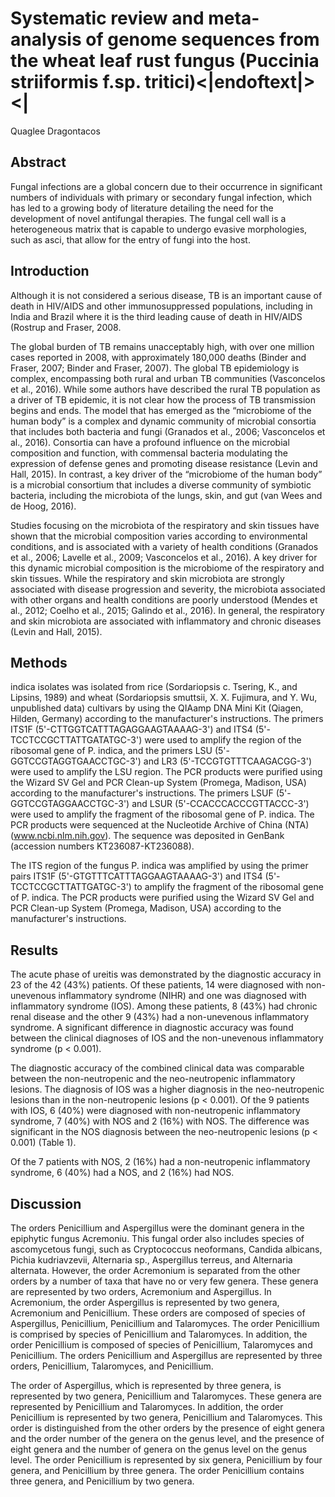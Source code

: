 #  Systematic review and meta-analysis of genome sequences from the wheat leaf rust fungus (Puccinia striiformis f.sp. tritici)<|endoftext|><|
Quaglee Dragontacos


## Abstract
Fungal infections are a global concern due to their occurrence in significant numbers of individuals with primary or secondary fungal infection, which has led to a growing body of literature detailing the need for the development of novel antifungal therapies. The fungal cell wall is a heterogeneous matrix that is capable to undergo evasive morphologies, such as asci, that allow for the entry of fungi into the host.


## Introduction
Although it is not considered a serious disease, TB is an important cause of death in HIV/AIDS and other immunosuppressed populations, including in India and Brazil where it is the third leading cause of death in HIV/AIDS (Rostrup and Fraser, 2008.

The global burden of TB remains unacceptably high, with over one million cases reported in 2008, with approximately 180,000 deaths (Binder and Fraser, 2007; Binder and Fraser, 2007). The global TB epidemiology is complex, encompassing both rural and urban TB communities (Vasconcelos et al., 2016). While some authors have described the rural TB population as a driver of TB epidemic, it is not clear how the process of TB transmission begins and ends. The model that has emerged as the “microbiome of the human body” is a complex and dynamic community of microbial consortia that includes both bacteria and fungi (Granados et al., 2006; Vasconcelos et al., 2016). Consortia can have a profound influence on the microbial composition and function, with commensal bacteria modulating the expression of defense genes and promoting disease resistance (Levin and Hall, 2015). In contrast, a key driver of the “microbiome of the human body” is a microbial consortium that includes a diverse community of symbiotic bacteria, including the microbiota of the lungs, skin, and gut (van Wees and de Hoog, 2016).

Studies focusing on the microbiota of the respiratory and skin tissues have shown that the microbial composition varies according to environmental conditions, and is associated with a variety of health conditions (Granados et al., 2006; Lavelle et al., 2009; Vasconcelos et al., 2016). A key driver for this dynamic microbial composition is the microbiome of the respiratory and skin tissues. While the respiratory and skin microbiota are strongly associated with disease progression and severity, the microbiota associated with other organs and health conditions are poorly understood (Mendes et al., 2012; Coelho et al., 2015; Galindo et al., 2016). In general, the respiratory and skin microbiota are associated with inflammatory and chronic diseases (Levin and Hall, 2015).


## Methods
indica isolates was isolated from rice (Sordariopsis c. Tsering, K., and Lipsins, 1989) and wheat (Sordariopsis smuttsii, X. X. Fujimura, and Y. Wu, unpublished data) cultivars by using the QIAamp DNA Mini Kit (Qiagen, Hilden, Germany) according to the manufacturer's instructions. The primers ITS1F (5'-CTTGGTCATTTAGAGGAAGTAAAAG-3') and ITS4 (5'-TCCTCCGCTTATTGATATGC-3') were used to amplify the region of the ribosomal gene of P. indica, and the primers LSU (5'-GGTCCGTAGGTGAACCTGC-3') and LR3 (5'-TCCGTGTTTCAAGACGG-3') were used to amplify the LSU region. The PCR products were purified using the Wizard SV Gel and PCR Clean-up System (Promega, Madison, USA) according to the manufacturer's instructions. The primers LSUF (5'-GGTCCGTAGGAACCTGC-3') and LSUR (5'-CCACCCACCCGTTACCC-3') were used to amplify the fragment of the ribosomal gene of P. indica. The PCR products were sequenced at the Nucleotide Archive of China (NTA) (www.ncbi.nlm.nih.gov). The sequence was deposited in GenBank (accession numbers KT236087-KT236088).

The ITS region of the fungus P. indica was amplified by using the primer pairs ITS1F (5'-GTGTTTCATTTAGGAAGTAAAAG-3') and ITS4 (5'-TCCTCCGCTTATTGATGC-3') to amplify the fragment of the ribosomal gene of P. indica. The PCR products were purified using the Wizard SV Gel and PCR Clean-up System (Promega, Madison, USA) according to the manufacturer's instructions.


## Results
The acute phase of ureitis was demonstrated by the diagnostic accuracy in 23 of the 42 (43%) patients. Of these patients, 14 were diagnosed with non-unevenous inflammatory syndrome (NIHR) and one was diagnosed with inflammatory syndrome (IOS). Among these patients, 8 (43%) had chronic renal disease and the other 9 (43%) had a non-unevenous inflammatory syndrome. A significant difference in diagnostic accuracy was found between the clinical diagnoses of IOS and the non-unevenous inflammatory syndrome (p < 0.001).

The diagnostic accuracy of the combined clinical data was comparable between the non-neutropenic and the neo-neutropenic inflammatory lesions. The diagnosis of IOS was a higher diagnosis in the neo-neutropenic lesions than in the non-neutropenic lesions (p < 0.001). Of the 9 patients with IOS, 6 (40%) were diagnosed with non-neutropenic inflammatory syndrome, 7 (40%) with NOS and 2 (16%) with NOS. The difference was significant in the NOS diagnosis between the neo-neutropenic lesions (p < 0.001) (Table 1).

Of the 7 patients with NOS, 2 (16%) had a non-neutropenic inflammatory syndrome, 6 (40%) had a NOS, and 2 (16%) had NOS.


## Discussion
The orders Penicillium and Aspergillus were the dominant genera in the epiphytic fungus Acremoniu. This fungal order also includes species of ascomycetous fungi, such as Cryptococcus neoformans, Candida albicans, Pichia kudriavzevii, Alternaria sp., Aspergillus terreus, and Alternaria alternata. However, the order Acremonium is separated from the other orders by a number of taxa that have no or very few genera. These genera are represented by two orders, Acremonium and Aspergillus. In Acremonium, the order Aspergillus is represented by two genera, Acremonium and Penicillium. These orders are composed of species of Aspergillus, Penicillium, Penicillium and Talaromyces. The order Penicillium is comprised by species of Penicillium and Talaromyces. In addition, the order Penicillium is composed of species of Penicillium, Talaromyces and Penicillium. The orders Penicillium and Aspergillus are represented by three orders, Penicillium, Talaromyces, and Penicillium.

The order of Aspergillus, which is represented by three genera, is represented by two genera, Penicillium and Talaromyces. These genera are represented by Penicillium and Talaromyces. In addition, the order Penicillium is represented by two genera, Penicillium and Talaromyces. This order is distinguished from the other orders by the presence of eight genera and the order number of the genera on the genus level, and the presence of eight genera and the number of genera on the genus level on the genus level. The order Penicillium is represented by six genera, Penicillium by four genera, and Penicillium by three genera. The order Penicillium contains three genera, and Penicillium by two genera.
